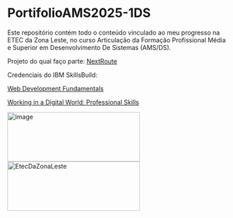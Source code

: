 # PortifolioAMS2025-1DS
Este repositório contém todo o conteúdo vinculado ao meu progresso na ETEC da Zona Leste, no curso Articulação da Formação Profissional Média e Superior em Desenvolvimento De Sistemas (AMS/DS).

Projeto do qual faço parte:
[NextRoute](https://github.com/etec-zona-leste-oficial/nextroute-iot-gestao-de-turismo/tree/main)

Credenciais do IBM SkillsBuild:

[ Web Development Fundamentals](https://www.credly.com/badges/b2201030-9b06-4f4f-a8c4-53a1155bb0f0/public_url)

[Working in a Digital World: Professional Skills](https://www.credly.com/badges/7d10d359-1921-433d-880a-4520de0840cb/public_url)

<img width="300" height="112" alt="image" src="https://github.com/user-attachments/assets/ad3a27c1-9344-4584-a82e-89da8d543ed8" />

<img width="300" height="112" alt="EtecDaZonaLeste" src="https://github.com/user-attachments/assets/8cb06252-308d-48db-950c-001e6f53ce15" />
